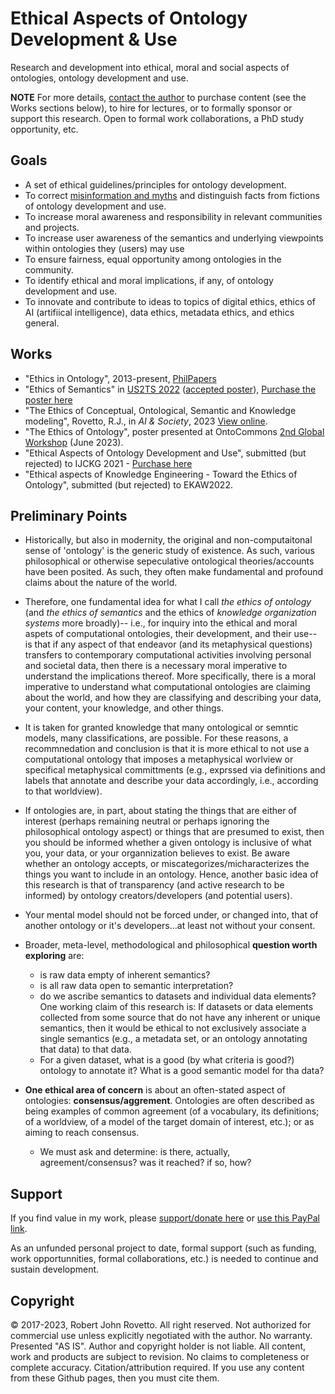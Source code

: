 # Ethical Aspects of Ontology Development & Use
Research and development into ethical, moral and social aspects of ontologies, ontology development and use. 

**NOTE** For more details, [contact the author](https://ontospace.wordpress.com) to purchase content (see the Works sections below), to hire for lectures, or to formally sponsor or support this research. Open to formal work collaborations, a PhD study opportunity, etc.

## Goals
- A set of ethical guidelines/principles for ontology development.
- To correct [misinformation and myths](https://github.com/rrovetto/Ethical-Ontology-Development/blob/master/Myths-Of-Ontology-Development.md) and distinguish facts from fictions of ontology development and use.
- To increase moral awareness and responsibility in relevant communities and projects.
- To increase user awareness of the semantics and underlying viewpoints within ontologies they (users) may use
- To ensure fairness, equal opportunity among ontologies in the community.
- To identify ethical and moral implications, if any, of ontology development and use.
- To innovate and contribute to ideas to topics of digital ethics, ethics of AI (artifiical intelligence), data ethics, metadata ethics, and ethics general.

## Works 
- "Ethics in Ontology", 2013-present, [PhilPapers](https://philpapers.org/rec/ROVEIO)
- "Ethics of Semantics" in [US2TS 2022](https://us2ts.org/2022/program) ([accepted poster](https://github.com/rrovetto/rrovetto/blob/26fe71b0bbc4452ea08e56464a92afcad4cdb638/affiliations-and-work/papers/PROOF_US2TS_Posters_ethics_space.JPG)), [Purchase the poster here](https://booking.setmore.com/scheduleappointment/f18db686-98bb-41dd-9097-35218b2a1091/services/b8240d5a-a9b5-4604-a16b-f65b698fd2a4?source=easyshare)
- "The Ethics of Conceptual, Ontological, Semantic and Knowledge modeling", Rovetto, R.J., in _AI & Society_, 2023 [View online](https://rdcu.be/c9MFx).
- "The Ethics of Ontology", poster presented at OntoCommons [2nd Global Workshop](https://ontocommons.eu/news-events/events/second-global-workshop-ontocommons-addressing-challenges-industry-50-transition) (June 2023).
- "Ethical Aspects of Ontology Development and Use", submitted (but rejected) to IJCKG 2021 - [Purchase here](https://booking.setmore.com/scheduleappointment/f18db686-98bb-41dd-9097-35218b2a1091/services/52c02ada-fdff-4ba4-9e78-d4c1f3de9f5d)
- "Ethical aspects of Knowledge Engineering - Toward the Ethics of Ontology", submitted (but rejected) to EKAW2022.

## Preliminary Points
- Historically, but also in modernity, the original and non-computaitonal sense of 'ontology' is the generic study of existence. As such, various philosophical or otherwise sepeculative ontological theories/accounts have been posited. As such, they often make fundamental and profound claims about the nature of the world.
- Therefore, one fundamental idea for what I call _the ethics of ontology_ (and _the ethics of semantics_ and the ethics of _knowledge organization systems_ more broadly)-- i.e., for inquiry into the ethical and moral aspets of computational ontologies, their development, and their use-- is that if any aspect of that endeavor (and its metaphysical questions) transfers to contemporary computational activities involving personal and societal data, then there is a necessary moral imperative to understand the implications thereof. More specifically, there is a moral imperative to understand what computational ontologies are claiming about the world, and how they are classifying and describing your data, your content, your knowledge, and other things.
- It is taken for granted knowledge that many ontological or semntic models, many classifications, are possible. For these reasons, a recommnedation and conclusion is that it is more ethical to not use a computational ontology that imposes a metaphysical worlview or specifical metaphysical committments (e.g., exprssed via definitions and labels that annotate and describe your data accordingly, i.e., according to that worldview).  
- If ontologies are, in part, about stating the things that are either of interest (perhaps remaining neutral or perhaps ignoring the philosophical ontology aspect) or things that are presumed to exist, then you should be informed whether a given ontology is inclusive of what you, your data, or your organnization believes to exist. Be aware whether an ontology accepts, or miscategorizes/micharacterizes the things you want to include in an ontology. Hence, another basic idea of this research is that of transparency (and active research to be informed) by ontology creators/developers (and potential users).
- Your mental model should not be forced under, or changed into, that of another ontology or it's developers...at least not without your consent.
- Broader, meta-level, methodological and philosophical **question worth exploring** are:
  - is raw data empty of inherent semantics?
  - is all raw data open to semantic interpretation?
  - do we ascribe semantics to datasets and individual data elements?
    One working claim of this research is: If datasets or data elements collected from some source that do not have any inherent or unique semantics, then it would be ethical to not exclusively associate a single semantics (e.g., a metadata set, or an ontology annotating that data) to that data.
  - For a given dataset, what is a good (by what criteria is good?) ontology to annotate it? What is a good semantic model for tha data? 

- **One ethical area of concern** is about an often-stated aspect of ontologies: **consensus/aggrement**. Ontologies are often described as being examples of common agreement (of a vocabulary, its definitions; of a worldview, of a model of the target domain of interest, etc.); or as aiming to reach consensus.
  - We must ask and determine: is there, actually, agreement/consensus? was it reached? if so, how?  

## Support
If you find value in my work, please [support/donate here](https://gogetfunding.com/knowledge-organization-services-ontology-terminology-metadata-concept-analysis/) or [use this PayPal link](https://tinyurl.com/donateViaPayPalrr). 

As an unfunded personal project to date, formal support (such as funding, work opportunnities, formal collaborations, etc.) is needed to continue and sustain development.

## Copyright
© 2017-2023, Robert John Rovetto. All right reserved. Not authorized for commercial use unless explicitly negotiated with the author. 
No warranty. Presented "AS IS". Author and copyright holder is not liable. All content, work and products are subject to revision. No claims to completeness or complete accuracy. Citation/attribution required. If you use any content from these Github pages, then you must cite them.
